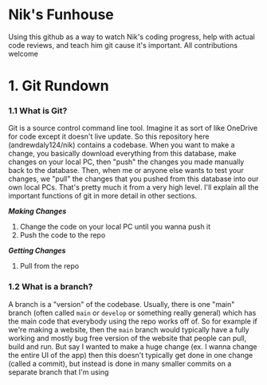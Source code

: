 # Nik's Funhouse

Using this github as a way to watch Nik's coding progress, help with actual code reviews, and teach him git cause it's important. All contributions welcome

# 1. Git Rundown

### 1.1 What is Git?
Git is a source control command line tool. Imagine it as sort of like OneDrive for code except it doesn't live update. So this repository here (andrewdaly124/nik) contains a codebase. When you want to make a change, you basically download everything from this database, make changes on your local PC, then "push" the changes you made manually back to the database. Then, when me or anyone else wants to test your changes, we "pull" the changes that you pushed from this database into our own local PCs. That's pretty much it from a very high level. I'll explain all the important functions of git in more detail in other sections.

***Making Changes***
1. Change the code on your local PC until you wanna push it
2. Push the code to the repo

***Getting Changes***
1. Pull from the repo

### 1.2 What is a branch?
A branch is a "version" of the codebase. Usually, there is one "main" branch (often called `main` or `develop` or something really general) which has the main code that everybody using the repo works off of. So for example if we're making a website, then the `main` branch would typically have a fully working and mostly bug free version of the website that people can pull, build and run. But say I wanted to make a huge change (ex. I wanna change the entire UI of the app) then this doesn't typically get done in one change (called a commit), but instead is done in many smaller commits on a separate branch that I'm using
